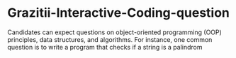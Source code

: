 # Grazitii-Interactive-Coding-question
Candidates can expect questions on object-oriented programming (OOP) principles, data structures, and algorithms. For instance, one common question is to write a program that checks if a string is a palindrom
